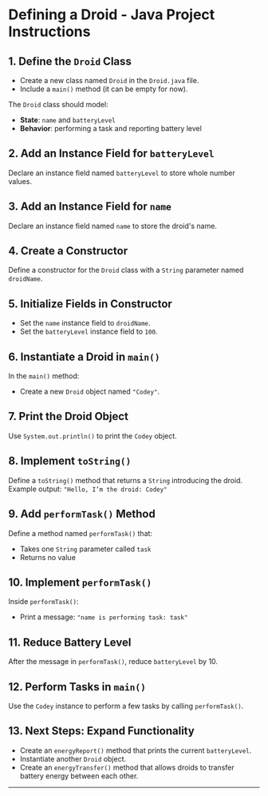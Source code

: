 # Defining a Droid - Java Project Instructions

## 1. Define the `Droid` Class
- Create a new class named `Droid` in the `Droid.java` file.
- Include a `main()` method (it can be empty for now).

The `Droid` class should model:
- **State**: `name` and `batteryLevel`
- **Behavior**: performing a task and reporting battery level

## 2. Add an Instance Field for `batteryLevel`
Declare an instance field named `batteryLevel` to store whole number values.

## 3. Add an Instance Field for `name`
Declare an instance field named `name` to store the droid's name.

## 4. Create a Constructor
Define a constructor for the `Droid` class with a `String` parameter named `droidName`.

## 5. Initialize Fields in Constructor
- Set the `name` instance field to `droidName`.
- Set the `batteryLevel` instance field to `100`.

## 6. Instantiate a Droid in `main()`
In the `main()` method:
- Create a new `Droid` object named `"Codey"`.

## 7. Print the Droid Object
Use `System.out.println()` to print the `Codey` object.

## 8. Implement `toString()`
Define a `toString()` method that returns a `String` introducing the droid.  
Example output: `"Hello, I’m the droid: Codey"`

## 9. Add `performTask()` Method
Define a method named `performTask()` that:
- Takes one `String` parameter called `task`
- Returns no value

## 10. Implement `performTask()`
Inside `performTask()`:
- Print a message: `"name is performing task: task"`

## 11. Reduce Battery Level
After the message in `performTask()`, reduce `batteryLevel` by 10.

## 12. Perform Tasks in `main()`
Use the `Codey` instance to perform a few tasks by calling `performTask()`.

## 13. Next Steps: Expand Functionality
- Create an `energyReport()` method that prints the current `batteryLevel`.
- Instantiate another `Droid` object.
- Create an `energyTransfer()` method that allows droids to transfer battery energy between each other.

---

